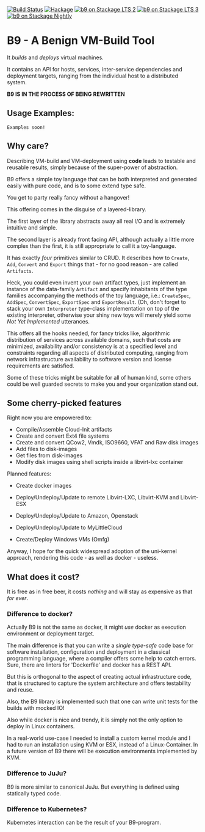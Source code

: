 [![Build Status](https://travis-ci.org/sheyll/b9-vm-image-builder.svg?branch=master)](https://travis-ci.org/sheyll/b9-vm-image-builder)
[![Hackage](https://img.shields.io/badge/hackage-B9-green.svg?style=flat)](http://hackage.haskell.org/package/b9)
[![b9 on Stackage LTS 2](http://stackage.org/package/b9/badge/lts-2)](http://stackage.org/lts-2/package/b9)
[![b9 on Stackage LTS 3](http://stackage.org/package/b9/badge/lts-3)](http://stackage.org/lts-3/package/b9)
[![b9 on Stackage Nightly](http://stackage.org/package/b9/badge/nightly)](http://stackage.org/nightly/package/b9)

# B9 - A Benign VM-Build Tool

It *builds* and *deploys* virtual machines.

It contains an API for hosts, services, inter-service dependencies and
deployment targets, ranging from the individual host to a distributed system.

__B9 IS IN THE PROCESS OF BEING REWRITTEN__

## Usage Examples:

    Examples soon!

## Why care?

Describing VM-build and VM-deployment using __code__ leads to testable and
reusable results, simply because of the super-power of abstraction.

B9 offers a simple toy language that can be both interpreted and generated
easily with pure code, and is to some extend type safe.

You get to party really fancy without a hangover!

This offering comes in the disguise of a layered-library.

The first layer of the library abstracts away all real I/O and is extremely
intuitive and simple.

The second layer is already front facing API, although actually a little more
complex than the first, it is still appropriate to call it a toy-language.

It has exactly *four* primitives similar to CRUD. It describes how to `Create`,
`Add`, `Convert` and `Export` things that - for no good reason - are called
`Artifacts`.

Heck, you could even invent your own artifact types, just implement an instance
of the data-family `Artifact` and specify inhabitants of the type families
accompanying the methods of the toy language, i.e.: `CreateSpec`,
`AddSpec`, `ConvertSpec`, `ExportSpec` and `ExportResult`. (Oh, don't forget to
stack your own `Interpreter` type-class implementation on top of the existing
interpreter, otherwise your shiny new toys will merely yield some _Not Yet
Implemented_ utterances.

This offers all the hooks needed, for fancy tricks like, algorithmic
distribution of services across available domains, such that costs are
minimized, availability and/or consistency is at a specified level and
constraints regarding all aspects of distributed computing, ranging from network
infrastructure availability to software version and license requirements are
satisfied.

Some of these tricks might be suitable for all of human kind, some others could
be well guarded secrets to make you and your organization stand out.

## Some cherry-picked features

Right now you are empowered to:

* Compile/Assemble Cloud-Init artifacts
* Create and convert Ext4 file systems
* Create and convert QCow2, Vmdk, ISO9660, VFAT and Raw disk images
* Add files to disk-images
* Get files from disk-images
* Modify disk images using shell scripts inside a libvirt-lxc container

Planned features:

* Create docker images
* Deploy/Undeploy/Update to remote Libvirt-LXC, Libvirt-KVM and Libvirt-ESX
* Deploy/Undeploy/Update to Amazon, Openstack
* Deploy/Undeploy/Update to MyLittleCloud

* Create/Deploy Windows VMs (Omfg)

Anyway, I hope for the quick widespread adoption of the uni-kernel approach,
rendering this code - as well as docker - useless.

## What does it cost?

It is free as in free beer, it costs *nothing* and will stay as expensive as
that *for ever*.


### Difference to docker?

Actually B9 is not the same as docker, it might *use* docker as execution
environment or deployment target.

The main difference is that you can write a *single* *type-safe* code base for
software installation, configuration and deployment in a classical programming
language, where a compiler offers some help to catch errors.  Sure, there are
linters for 'Dockerfile' and docker has a REST API.

But this is orthogonal to the aspect of creating actual infrastructure code,
that is structured to capture the system architecture and offers testability and
reuse.

Also, the B9 library is implemented such that one can write unit tests for the
builds with mocked IO!

Also while docker is nice and trendy, it is simply not the only option to deploy
in Linux containers.

In a real-world use-case I needed to install a custom kernel module and I had to
run an installation using KVM or ESX, instead of a Linux-Container. In a future
version of B9 there will be execution environments implemented by KVM.

### Difference to JuJu?
B9 is more similar to canonical JuJu. But everything is defined using statically
typed code.

### Difference to Kubernetes?
Kubernetes interaction can be the result of your B9-program.
